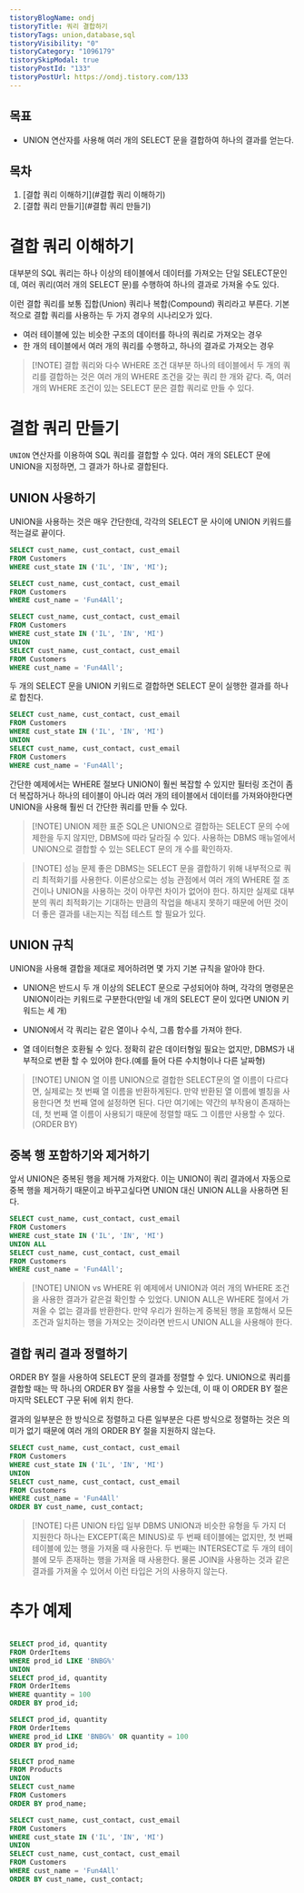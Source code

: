 ```yaml
---
tistoryBlogName: ondj
tistoryTitle: 쿼리 결합하기
tistoryTags: union,database,sql
tistoryVisibility: "0"
tistoryCategory: "1096179"
tistorySkipModal: true
tistoryPostId: "133"
tistoryPostUrl: https://ondj.tistory.com/133
---
```

## 목표

- UNION 연산자를 사용해 여러 개의 SELECT 문을 결합하여 하나의 결과를 얻는다.

## 목차

1. [결합 쿼리 이해하기](#결합 쿼리 이해하기)
2. [결합 쿼리 만들기](#결합 쿼리 만들기)


# 결합 쿼리 이해하기

대부분의 SQL 쿼리는 하나 이상의 테이블에서 데이터를 가져오는 단일 SELECT문인데, 여러 쿼리(여러 개의 SELECT 문)를 수행하여 하나의 결과로 가져올 수도 있다.

이런 결합 쿼리를 보통 집합(Union) 쿼리나 복합(Compound) 쿼리라고 부른다.
기본적으로 결합 쿼리를 사용하는 두 가지 경우의 시나리오가 있다.

- 여러 테이블에 있는 비슷한 구조의 데이터를 하나의 쿼리로 가져오는 경우
- 한 개의 테이블에서 여러 개의 쿼리를 수행하고, 하나의 결과로 가져오는 경우

> [!NOTE] 결합 쿼리와 다수 WHERE 조건
> 대부분 하나의 테이블에서 두 개의 쿼리를 결합하는 것은 여러 개의 WHERE 조건을 갖는 쿼리 한 개와 같다.
> 즉, 여러 개의 WHERE 조건이 있는 SELECT 문은 결합 쿼리로 만들 수 있다.


# 결합 쿼리 만들기

`UNION` 연산자를 이용하여 SQL 쿼리를 결합할 수 있다. 여러 개의 SELECT 문에 UNION을 지정하면, 그 결과가 하나로 결합된다.

## UNION 사용하기

UNION을 사용하는 것은 매우 간단한데, 각각의 SELECT 문 사이에 UNION 키워드를 적는걸로 끝이다.

```SQL
SELECT cust_name, cust_contact, cust_email
FROM Customers
WHERE cust_state IN ('IL', 'IN', 'MI');

SELECT cust_name, cust_contact, cust_email
FROM Customers
WHERE cust_name = 'Fun4All';
```

```sql
SELECT cust_name, cust_contact, cust_email
FROM Customers
WHERE cust_state IN ('IL', 'IN', 'MI')
UNION
SELECT cust_name, cust_contact, cust_email
FROM Customers
WHERE cust_name = 'Fun4All';
```

두 개의 SELECT 문을 UNION 키워드로 결합하면 SELECT 문이 실행한 결과를 하나로 합친다.

```SQL
SELECT cust_name, cust_contact, cust_email
FROM Customers
WHERE cust_state IN ('IL', 'IN', 'MI')
UNION
SELECT cust_name, cust_contact, cust_email
FROM Customers
WHERE cust_name = 'Fun4All';
```

간단한 예제에서는 WHERE 절보다 UNION이 훨씬 복잡할 수 있지만 필터링 조건이 좀 더 복잡하거나 하나의 테이블이 아니라 여러 개의 테이블에서 데이터를 가져와야한다면 UNION을 사용해 훨씬 더 간단한 쿼리를 만들 수 있다.

> [!NOTE] UNION 제한
> 표준 SQL은 UNION으로 결합하는 SELECT 문의 수에 제한을 두지 않지만, DBMS에 따라 달라질 수 있다. 사용하는 DBMS 매뉴얼에서 UNION으로 결합할 수 있는 SELECT 문의 개 수를 확인하자.

> [!NOTE] 성능 문제
> 좋은 DBMS는 SELECT 문을 결합하기 위해 내부적으로 쿼리 최적화기를 사용한다.
> 이론상으로는 성능 관점에서 여러 개의 WHERE 절 조건이나 UNION을 사용하는 것이 아무런 차이가 없어야 한다.
> 하지만 실제로 대부분의 쿼리 최적화기는 기대하는 만큼의 작업을 해내지 못하기 때문에 어떤 것이 더 좋은 결과를 내는지는 직접 테스트 할 필요가 있다.


## UNION 규칙

UNION을 사용해 결합을 제대로 제어하려면 몇 가지 기본 규칙을 알아야 한다.

- UNION은 반드시 두 개 이상의 SELECT 문으로 구성되어야 하며, 각각의 명령문은 UNION이라는 키워드로 구분한다(만일 네 개의 SELECT 문이 있다면 UNION 키워드는 세 개)

- UNION에서 각 쿼리는 같은 열이나 수식, 그룹 함수를 가져야 한다.

- 열 데이터형은 호환될 수 있다. 정확히 같은 데이터형일 필요는 없지만, DBMS가 내부적으로 변환 할 수 있어야 한다.(예를 들어 다른 수치형이나 다른 날짜형)
> [!NOTE] UNION 열 이름
> UNION으로 결합한 SELECT문의 열 이름이 다르다면, 실제로는 첫 번째 열 이름을 반환하게된다. 만약 반환된 열 이름에 별칭을 사용한다면 첫 번째 열에 설정하면 된다.
> 다만 여기에는 약간의 부작용이 존재하는데, 첫 번째 열 이름이 사용되기 때문에 정렬할 때도 그 이름만 사용할 수 있다. (ORDER BY)

## 중복 행 포함하기와 제거하기

앞서 UNION은 중복된 행을 제거해 가져왔다. 이는 UNION이 쿼리 결과에서 자동으로 중복 행을 제거하기 때문이고 바꾸고싶다면 UNION 대신 UNION ALL을 사용하면 된다.

```sql
SELECT cust_name, cust_contact, cust_email
FROM Customers
WHERE cust_state IN ('IL', 'IN', 'MI')
UNION ALL
SELECT cust_name, cust_contact, cust_email
FROM Customers
WHERE cust_name = 'Fun4All';
```

> [!NOTE] UNION vs WHERE
> 위 예제에서 UNION과 여러 개의 WHERE 조건을 사용한 결과가 같은걸 확인할 수 있었다.
> UNION ALL은 WHERE 절에서 가져올 수 없는 결과를 반환한다.
> 만약 우리가 원하는게 중복된 행을 포함해서 모든 조건과 일치하는 행을 가져오는 것이라면 반드시 UNION ALL을 사용해야 한다.


## 결합 쿼리 결과 정렬하기

ORDER BY 절을 사용하여 SELECT 문의 결과를 정렬할 수 있다. UNION으로 쿼리를 결합할 때는 딱 하나의 ORDER BY 절을 사용할 수 있는데, 이 때 이 ORDER BY 절은 마지막 SELECT 구문 뒤에 위치 한다.

결과의 일부분은 한 방식으로 정렬하고 다른 일부분은 다른 방식으로 정렬하는 것은 의미가 없기 때문에 여러 개의 ORDER BY 절을 지원하지 않는다.

```sql
SELECT cust_name, cust_contact, cust_email
FROM Customers
WHERE cust_state IN ('IL', 'IN', 'MI')
UNION
SELECT cust_name, cust_contact, cust_email
FROM Customers
WHERE cust_name = 'Fun4All'
ORDER BY cust_name, cust_contact;
```

> [!NOTE] 다른 UNION 타입
> 일부 DBMS UNION과 비슷한 유형을 두 가지 더 지원한다 하나는 EXCEPT(혹은 MINUS)로 두 번째 테이블에는 없지만, 첫 번째 테이블에 있는 행을 가져올 때 사용한다.
> 두 번째는 INTERSECT로 두 개의 테이블에 모두 존재하는 행을 가져올 때 사용한다.
> 물론 JOIN을 사용하는 것과 같은 결과를 가져올 수 있어서 이런 타입은 거의 사용하지 않는다.


# 추가 예제

``` sql

SELECT prod_id, quantity
FROM OrderItems
WHERE prod_id LIKE 'BNBG%'
UNION
SELECT prod_id, quantity
FROM OrderItems
WHERE quantity = 100
ORDER BY prod_id;

SELECT prod_id, quantity
FROM OrderItems
WHERE prod_id LIKE 'BNBG%' OR quantity = 100
ORDER BY prod_id;

SELECT prod_name
FROM Products
UNION
SELECT cust_name
FROM Customers
ORDER BY prod_name;

SELECT cust_name, cust_contact, cust_email
FROM Customers
WHERE cust_state IN ('IL', 'IN', 'MI')
UNION
SELECT cust_name, cust_contact, cust_email
FROM Customers
WHERE cust_name = 'Fun4All'
ORDER BY cust_name, cust_contact;
```